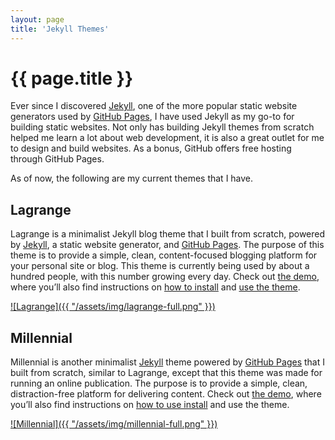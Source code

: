 ```yaml
---
layout: page
title: 'Jekyll Themes'
---
```


<h1 class="page-title">{{ page.title }}</h1>

Ever since I discovered [Jekyll](http://jekyllrb.com/), one of the more popular static website generators used by [GitHub Pages](https://pages.github.com/), I have used Jekyll as my go-to for building static websites. Not only has building Jekyll themes from scratch helped me learn a lot about web development, it is also a great outlet for me to design and build websites. As a bonus, GitHub offers free hosting through GitHub Pages.

As of now, the following are my current themes that I have.

## Lagrange

<p>Lagrange is a minimalist Jekyll blog theme that I built from scratch, powered by <a href="http://jekyllrb.com/" target="_blank">Jekyll</a>, a static website generator, and <a href="https://pages.github.com/" target="_blank">GitHub Pages</a>. The purpose of this theme is to provide a simple, clean, content-focused blogging platform for your personal site or blog. This theme is currently being used by about a hundred people, with this number growing every day. Check out <a href="https://lenpaul.github.io/Lagrange" target="_blank">the demo</a>, where you’ll also find instructions on <a href="https://lenpaul.github.io/Lagrange/journal/Installation-Guide.html" target="_blank">how to install</a> and <a href="https://lenpaul.github.io/Lagrange/journal/Working-With-Lagrange.html" target="_blank">use the theme</a>.</p>

[![Lagrange]({{ "/assets/img/lagrange-full.png" }})](https://lenpaul.github.io/Lagrange/)

## Millennial

<p>Millennial is another minimalist <a href="http://jekyllrb.com/" target="_blank">Jekyll</a> theme powered by <a href="https://pages.github.com/" target="_blank">GitHub Pages</a> that I built from scratch, similar to Lagrange, except that this theme was made for running an online publication. The purpose is to provide a simple, clean, distraction-free platform for delivering content. Check out <a href="https://lenpaul.github.io/Millennial/" target="_blank">the demo</a>, where you’ll also find instructions on <a href="https://lenpaul.github.io/Millennial/documentation/Installation-Guide.html">how to use install</a> and use the theme.</p>

[![Millennial]({{ "/assets/img/millennial-full.png" }})](https://lenpaul.github.io/Millennial/)
